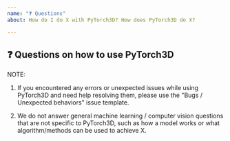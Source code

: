 ```yaml
---
name: "❓ Questions"
about: How do I do X with PyTorch3D? How does PyTorch3D do X?

---
```


## ❓ Questions on how to use PyTorch3D

<!-- A clear and concise description of the question you need help with. -->

NOTE:

1. If you encountered any errors or unexpected issues while using PyTorch3D and need help resolving them,
   please use the "Bugs / Unexpected behaviors" issue template.

2. We do not answer general machine learning / computer vision questions that are not specific to
	 PyTorch3D, such as how a model works or what algorithm/methods can be
	 used to achieve X.
